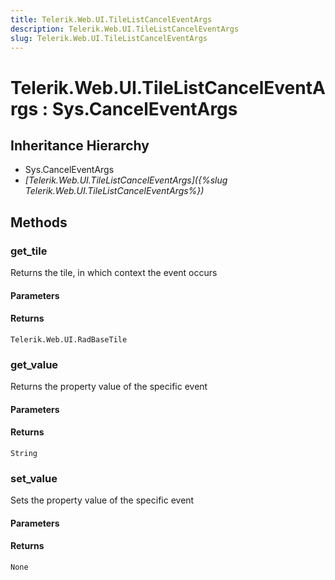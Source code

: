 ```yaml
---
title: Telerik.Web.UI.TileListCancelEventArgs
description: Telerik.Web.UI.TileListCancelEventArgs
slug: Telerik.Web.UI.TileListCancelEventArgs
---
```


# Telerik.Web.UI.TileListCancelEventArgs : Sys.CancelEventArgs 

## Inheritance Hierarchy

* Sys.CancelEventArgs
* *[Telerik.Web.UI.TileListCancelEventArgs]({%slug Telerik.Web.UI.TileListCancelEventArgs%})*


## Methods

###  get_tile

Returns the tile, in which context the event occurs

#### Parameters

#### Returns

`Telerik.Web.UI.RadBaseTile` 

### get_value

Returns the property value of the specific event

#### Parameters

#### Returns

`String` 

### set_value

Sets the property value of the specific event

#### Parameters

#### Returns

`None` 



